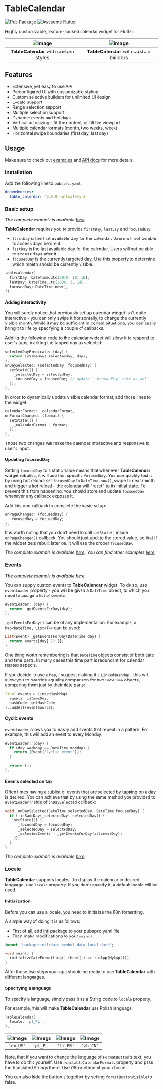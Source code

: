 # TableCalendar

[![Pub Package](https://img.shields.io/pub/v/table_calendar.svg?style=flat-square)](https://pub.dartlang.org/packages/table_calendar)
[![Awesome Flutter](https://img.shields.io/badge/Awesome-Flutter-52bdeb.svg?longCache=true&style=flat-square)](https://github.com/Solido/awesome-flutter)

Highly customizable, feature-packed calendar widget for Flutter.

| ![Image](https://raw.githubusercontent.com/aleksanderwozniak/table_calendar/assets/table_calendar_styles.gif) | ![Image](https://raw.githubusercontent.com/aleksanderwozniak/table_calendar/assets/table_calendar_builders.gif) |
| :------------: | :------------: |
| **TableCalendar** with custom styles | **TableCalendar** with custom builders |

## Features

* Extensive, yet easy to use API
* Preconfigured UI with customizable styling
* Custom selective builders for unlimited UI design
* Locale support
* Range selection support
* Multiple selection support
* Dynamic events and holidays
* Vertical autosizing - fit the content, or fill the viewport
* Multiple calendar formats (month, two weeks, week)
* Horizontal swipe boundaries (first day, last day)

## Usage

Make sure to check out [examples](https://github.com/aleksanderwozniak/table_calendar/tree/3.0.0-nullsafety/example/lib/pages) and [API docs](https://pub.dev/documentation/table_calendar/3.0.0-nullsafety.1/) for more details.

### Installation

Add the following line to `pubspec.yaml`:

```yaml
dependencies:
  table_calendar: ^3.0.0-nullsafety.1
```

### Basic setup

*The complete example is available [here](https://github.com/aleksanderwozniak/table_calendar/blob/3.0.0-nullsafety/example/lib/pages/basics_example.dart).*

**TableCalendar** requires you to provide `firstDay`, `lastDay` and `focusedDay`:
* `firstDay` is the first available day for the calendar. Users will not be able to access days before it.
* `lastDay` is the last available day for the calendar. Users will not be able to access days after it.
* `focusedDay` is the currently targeted day. Use this property to determine which month should be currently visible.

```dart
TableCalendar(
  firstDay: DateTime.utc(2010, 10, 16),
  lastDay: DateTime.utc(2030, 3, 14),
  focusedDay: DateTime.now(),
);
```

#### Adding interactivity

You will surely notice that previously set up calendar widget isn't quite interactive - you can only swipe it horizontally, to change the currently visible month. While it may be sufficient in certain situations, you can easily bring it to life by specifying a couple of callbacks.

Adding the following code to the calendar widget will allow it to respond to user's taps, marking the tapped day as selected:

```dart
selectedDayPredicate: (day) {
  return isSameDay(_selectedDay, day);
},
onDaySelected: (selectedDay, focusedDay) {
  setState(() {
    _selectedDay = selectedDay;
    _focusedDay = focusedDay; // update `_focusedDay` here as well
  });
},
```

In order to dynamically update visible calendar format, add those lines to the widget:

```dart
calendarFormat: _calendarFormat,
onFormatChanged: (format) {
  setState(() {
    _calendarFormat = format;
  });
},
```

Those two changes will make the calendar interactive and responsive to user's input.

#### Updating focusedDay

Setting `focusedDay` to a static value means that whenever **TableCalendar** widget rebuilds, it will use that specific `focusedDay`. You can quickly test it by using hot reload: set `focusedDay` to `DateTime.now()`, swipe to next month and trigger a hot reload - the calendar will "reset" to its initial state. To prevent this from happening, you should store and update `focusedDay` whenever any callback exposes it.

Add this one callback to complete the basic setup:

```dart
onPageChanged: (focusedDay) {
  _focusedDay = focusedDay;
},
```

It is worth noting that you don't need to call `setState()` inside `onPageChanged()` callback. You should just update the stored value, so that if the widget gets rebuilt later on, it will use the proper `focusedDay`.

*The complete example is available [here](https://github.com/aleksanderwozniak/table_calendar/blob/3.0.0-nullsafety/example/lib/pages/basics_example.dart). You can find other examples [here](https://github.com/aleksanderwozniak/table_calendar/tree/3.0.0-nullsafety/example/lib/pages).*

### Events

*The complete example is available [here](https://github.com/aleksanderwozniak/table_calendar/blob/3.0.0-nullsafety/example/lib/pages/events_example.dart).*

You can supply custom events to **TableCalendar** widget. To do so, use `eventLoader` property - you will be given a `DateTime` object, to which you need to assign a list of events.

```dart
eventLoader: (day) {
  return _getEventsForDay(day);
},
```

`_getEventsForDay()` can be of any implementation. For example, a `Map<DateTime, List<T>>` can be used:

```dart
List<Event> _getEventsForDay(DateTime day) {
  return events[day] ?? [];
}
```

One thing worth remembering is that `DateTime` objects consist of both date and time parts. In many cases this time part is redundant for calendar related aspects. 

If you decide to use a `Map`, I suggest making it a `LinkedHashMap` - this will allow you to override equality comparison for two `DateTime` objects, comparing them just by their date parts:

```dart
final events = LinkedHashMap(
  equals: isSameDay,
  hashCode: getHashCode,
)..addAll(eventSource);
```

#### Cyclic events

`eventLoader` allows you to easily add events that repeat in a pattern. For example, this will add an event to every Monday:

```dart
eventLoader: (day) {
  if (day.weekday == DateTime.monday) {
    return [Event('Cyclic event')];
  }

  return [];
},
```

#### Events selected on tap

Often times having a sublist of events that are selected by tapping on a day is desired. You can achieve that by using the same method you provided to `eventLoader` inside of `onDaySelected` callback:

```dart
void _onDaySelected(DateTime selectedDay, DateTime focusedDay) {
  if (!isSameDay(_selectedDay, selectedDay)) {
    setState(() {
      _focusedDay = focusedDay;
      _selectedDay = selectedDay;
      _selectedEvents = _getEventsForDay(selectedDay);
    });
  }
}
```

*The complete example is available [here](https://github.com/aleksanderwozniak/table_calendar/blob/3.0.0-nullsafety/example/lib/pages/events_example.dart).*

### Locale

**TableCalendar** supports locales. To display the calendar in desired language, use `locale` property. 
If you don't specify it, a default locale will be used.

#### Initialization

Before you can use a locale, you need to initialize the i18n formatting.

A simple way of doing it is as follows:
* First of all, add [intl](https://pub.dartlang.org/packages/intl) package to your pubspec.yaml file
* Then make modifications to your `main()`:

```dart
import 'package:intl/date_symbol_data_local.dart';

void main() {
  initializeDateFormatting().then((_) => runApp(MyApp()));
}
```

After those two steps your app should be ready to use **TableCalendar** with different languages.

#### Specifying a language

To specify a language, simply pass it as a String code to `locale` property.

For example, this will make **TableCalendar** use Polish language:

```dart
TableCalendar(
  locale: 'pl_PL',
),
```

| ![Image](https://raw.githubusercontent.com/aleksanderwozniak/table_calendar/assets/en_US.png) | ![Image](https://raw.githubusercontent.com/aleksanderwozniak/table_calendar/assets/pl_PL.png) | ![Image](https://raw.githubusercontent.com/aleksanderwozniak/table_calendar/assets/fr_FR.png) | ![Image](https://raw.githubusercontent.com/aleksanderwozniak/table_calendar/assets/zh_CN.png) |
| :------------: | :------------: | :------------: | :------------: |
| `'en_US'` | `'pl_PL'` | `'fr_FR'` | `'zh_CN'` |

Note, that if you want to change the language of `FormatButton`'s text, you have to do this yourself. Use `availableCalendarFormats` property and pass the translated Strings there. 
Use i18n method of your choice.

You can also hide the button altogether by setting `formatButtonVisible` to false.
